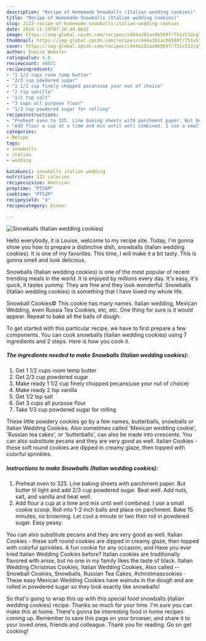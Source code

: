 ```yaml
---
description: "Recipe of Homemade Snowballs (Italian wedding cookies)"
title: "Recipe of Homemade Snowballs (Italian wedding cookies)"
slug: 2122-recipe-of-homemade-snowballs-italian-wedding-cookies
date: 2020-11-19T07:28:49.063Z
image: https://img-global.cpcdn.com/recipes/c444a201ac0b569f/751x532cq70/snowballs-italian-wedding-cookies-recipe-main-photo.jpg
thumbnail: https://img-global.cpcdn.com/recipes/c444a201ac0b569f/751x532cq70/snowballs-italian-wedding-cookies-recipe-main-photo.jpg
cover: https://img-global.cpcdn.com/recipes/c444a201ac0b569f/751x532cq70/snowballs-italian-wedding-cookies-recipe-main-photo.jpg
author: Eunice Webster
ratingvalue: 4.8
reviewcount: 40831
recipeingredient:
- "1 1/2 cups room temp butter"
- "2/3 cup powdered sugar"
- "1 1/2 cup finely chopped pecansuse your nut of choice"
- "2 tsp vanilla"
- "1/2 tsp salt"
- "3 cups all purpose flour"
- "1/3 cup powdered sugar for rolling"
recipeinstructions:
- "Preheat oven to 325. Line baking sheets with parchment paper. But butter til light and add 2/3 cup powdered sugar. Beat well. Add nuts, salt, and vanilla and beat well."
- "Add flour a cup at a time and mix until well combined. I use a small cookie scoop. Roll into 1-2 inch balls and place on parchment. Bake 15 minutes, no browning. Let cool a minute or two then roll in powdered sugar. Easy peasy."
categories:
- Recipe
tags:
- snowballs
- italian
- wedding

katakunci: snowballs italian wedding 
nutrition: 122 calories
recipecuisine: American
preptime: "PT26M"
cooktime: "PT52M"
recipeyield: "4"
recipecategory: Dinner

---
```



![Snowballs (Italian wedding cookies)](https://img-global.cpcdn.com/recipes/c444a201ac0b569f/751x532cq70/snowballs-italian-wedding-cookies-recipe-main-photo.jpg)

Hello everybody, it is Louise, welcome to my recipe site. Today, I'm gonna show you how to prepare a distinctive dish, snowballs (italian wedding cookies). It is one of my favorites. This time, I will make it a bit tasty. This is gonna smell and look delicious.

Snowballs (Italian wedding cookies) is one of the most popular of recent trending meals in the world. It is enjoyed by millions every day. It's easy, it's quick, it tastes yummy. They are fine and they look wonderful. Snowballs (Italian wedding cookies) is something that I have loved my whole life.

Snowball Cookies© This cookie has many names. Italian wedding, Mexican Wedding, even Russia Tea Cookies, etc, etc. One thing for sure is it would appear. Repeat to bake all the balls of dough.


To get started with this particular recipe, we have to first prepare a few components. You can cook snowballs (italian wedding cookies) using 7 ingredients and 2 steps. Here is how you cook it.

<!--inarticleads1-->

##### The ingredients needed to make Snowballs (Italian wedding cookies):

1. Get 1 1/2 cups room temp butter
1. Get 2/3 cup powdered sugar
1. Make ready 1 1/2 cup finely chopped pecans(use your nut of choice)
1. Make ready 2 tsp vanilla
1. Get 1/2 tsp salt
1. Get 3 cups all purpose flour
1. Take 1/3 cup powdered sugar for rolling


These little powdery cookies go by a few names, butterballs, snowballs or Italian Wedding Cookies. Also sometimes called &#39;Mexican wedding cookie&#39;, &#39;Russian tea cakes&#39;, or &#39;butterballs&#39;, can also be made into crescents. You can also substitute pecans and they are very good as well. Italian Cookies - these soft round cookies are dipped in creamy glaze, then topped with colorful sprinkles. 

<!--inarticleads2-->

##### Instructions to make Snowballs (Italian wedding cookies):

1. Preheat oven to 325. Line baking sheets with parchment paper. But butter til light and add 2/3 cup powdered sugar. Beat well. Add nuts, salt, and vanilla and beat well.
1. Add flour a cup at a time and mix until well combined. I use a small cookie scoop. Roll into 1-2 inch balls and place on parchment. Bake 15 minutes, no browning. Let cool a minute or two then roll in powdered sugar. Easy peasy.


You can also substitute pecans and they are very good as well. Italian Cookies - these soft round cookies are dipped in creamy glaze, then topped with colorful sprinkles. A fun cookie for any occasion, and Have you ever tried Italian Wedding Cookies before? Italian cookies are traditionally flavored with anise, but no one in my family likes the taste of black. Italian Wedding Christmas Cookies, Italian Wedding Cookies, Also called -- Snowball Cookies, Snowballs, Russian Tea Cakes, #christmascookies · These easy Mexican Wedding Cookies have walnuts in the dough and are rolled in powdered sugar so they look exactly like snowballs! 

So that's going to wrap this up with this special food snowballs (italian wedding cookies) recipe. Thanks so much for your time. I'm sure you can make this at home. There's gonna be interesting food in home recipes coming up. Remember to save this page on your browser, and share it to your loved ones, friends and colleague. Thank you for reading. Go on get cooking!
